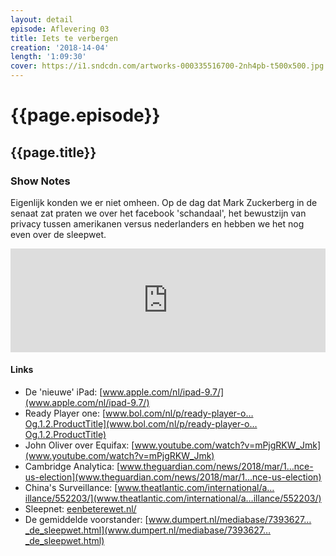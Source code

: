 ```yaml
---
layout: detail
episode: Aflevering 03
title: Iets te verbergen
creation: '2018-14-04'
length: '1:09:30'
cover: https://i1.sndcdn.com/artworks-000335516700-2nh4pb-t500x500.jpg
---
```



# {{page.episode}}

## {{page.title}}

### Show Notes
Eigenlijk konden we er niet omheen. Op de dag dat Mark Zuckerberg in de senaat zat praten we over het facebook 'schandaal', het bewustzijn van privacy tussen amerikanen versus nederlanders en hebben we het nog even over de sleepwet.

<iframe width="100%" height="166" scrolling="no" frameborder="no" allow="autoplay" src="https://w.soundcloud.com/player/?url=https%3A//api.soundcloud.com/tracks/430048209%3Fsecret_token%3Ds-lsOqX&color=%23003dff&auto_play=false&hide_related=false&show_comments=true&show_user=true&show_reposts=false&show_teaser=true"></iframe>

#### Links
* De 'nieuwe' iPad: [www.apple.com/nl/ipad-9.7/](www.apple.com/nl/ipad-9.7/)
* Ready Player one: [www.bol.com/nl/p/ready-player-o…Og.1.2.ProductTitle](www.bol.com/nl/p/ready-player-o…Og.1.2.ProductTitle)
* John Oliver over Equifax: [www.youtube.com/watch?v=mPjgRKW_Jmk](www.youtube.com/watch?v=mPjgRKW_Jmk)
* Cambridge Analytica: [www.theguardian.com/news/2018/mar/1…nce-us-election](www.theguardian.com/news/2018/mar/1…nce-us-election)
* China's Surveillance: [www.theatlantic.com/international/a…illance/552203/](www.theatlantic.com/international/a…illance/552203/)
* Sleepnet: [eenbeterewet.nl/](eenbeterewet.nl/)
* De gemiddelde voorstander: [www.dumpert.nl/mediabase/7393627…_de_sleepwet.html](www.dumpert.nl/mediabase/7393627…_de_sleepwet.html)
